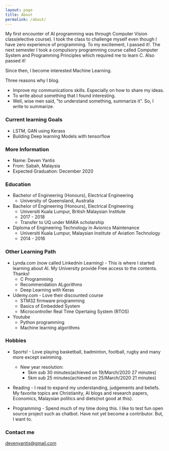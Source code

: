 ```yaml
---
layout: page
title: About
permalink: /about/
---
```


My first encounter of AI programming was through Computer Vision class(elective course). I took the class to challenge myself even though I have zero experience of programming. To my excitement, I passed it!. The next semester I took a compulsory programming course called Computer System and Programming Principles which required me to learn C. Also passed it!

Since then, I become interested Machine Learning.

Three reasons why I blog.
- Improve my communications skills. Especially on how to share my ideas.
- To write about something that I found interesting.
- Well, wise men said, "to understand something, summarize it". So, I write to summarize.

### Current learning Goals
- LSTM, GAN using Kerass
- Building Deep learning Models with tensorflow

### More Information

- Name: Deven Yantis
- From: Sabah, Malaysia
- Expected Graduation: December 2020

### Education
- Bachelor of Engineering (Honours), Electrical Engineering
  - University of Queensland, Australia
- Bachelor of Engineering (Honours), Electrical Engineering
  - Universiti Kuala Lumpur, British Malaysian Institute
  - 2017 - 2018
  - Transfer to UQ under MARA scholarship
- Diploma of Engineering Technology in Avionics Maintenance
  - Universiti Kuala Lumpur, Malaysian Institute of Aviation Technology
  - 2014 - 2016
  
### Other Learning Path
- Lynda.com (now called Linkednin Learning) - This is where I started learning about AI. My University provide Free access to the contents. Thanks!
  - C Programming
  - Recommendation ALgorithms
  - Deep Learning with Keras
- Udemy.com - Love their discounted course
  - STM32 firmware programming
  - Basics of Embedded System
  - Microcontroller Real Time Opertaing System (RTOS)
- Youtube
  - Python programming
  - Machine learning algorithms

### Hobbies
- Sports! -  Love playing basketball, badminton, football, rugby and many more except swimming.
  - New year resolution:
    - 5km sub 30 minutes(achieved on 19/March/2020 27 minutes)
    - 5km sub 25 minutes(achieved on 25/March/2020 21 minutes)

- Reading - I read to expand my understanding, judgements and beliefs. My favorite topics are Christianity, AI blogs and research papers, Economics, Malaysian politics and diets(not good at this).

- Programming - Spend much of my time doing this. I like to test fun open source project such as chatbot. Have not yet become a contributor. But, I want to.

### Contact me

[devenyantis@gmail.com](mailto:devenyantis@gmail.com)
